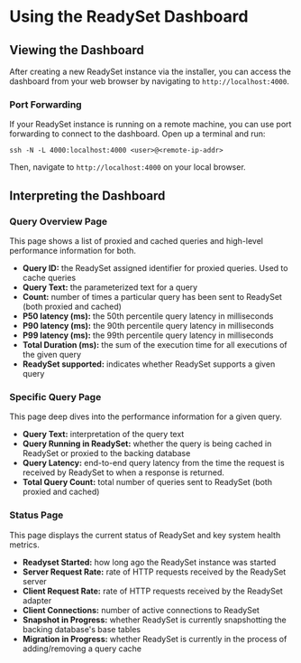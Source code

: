 # Using the ReadySet Dashboard

## Viewing the Dashboard

After creating a new ReadySet instance via the installer, you can access the dashboard from your web browser by navigating to
 `http://localhost:4000`.

### Port Forwarding
If your ReadySet instance is running on a remote machine, you can use port forwarding to connect to the dashboard.
Open up a terminal and run:

```ssh -N -L 4000:localhost:4000 <user>@<remote-ip-addr>```

Then, navigate to `http://localhost:4000` on your local browser.

## Interpreting the Dashboard

### Query Overview Page
This page shows a list of proxied and cached queries and high-level performance information for both.

- **Query ID:** the ReadySet assigned identifier for proxied queries. Used to cache queries
- **Query Text:** the parameterized text for a query
- **Count:** number of times a particular query has been sent to ReadySet (both proxied and cached)
- **P50 latency (ms):** the 50th percentile query latency in milliseconds
- **P90 latency (ms):** the 90th percentile query latency in milliseconds
- **P99 latency (ms):** the 99th percentile query latency in milliseconds
- **Total Duration (ms):** the sum of the execution time for all executions of the given query
- **ReadySet supported:** indicates whether ReadySet supports a given query

### Specific Query Page
This page deep dives into the performance information for a given query.
- **Query Text:** interpretation of the query text
- **Query Running in ReadySet:** whether the query is being cached in ReadySet or proxied to the backing database
- **Query Latency:** end-to-end query latency from the time the request is received by ReadySet to when a response is returned.
- **Total Query Count:** total number of queries sent to ReadySet (both proxied and cached)

### Status Page
This page displays the current status of ReadySet and key system health metrics.
- **Readyset Started:** how long ago the ReadySet instance was started
- **Server Request Rate:** rate of HTTP requests received by the ReadySet server
- **Client Request Rate:** rate of HTTP requests received by the ReadySet adapter
- **Client Connections:** number of active connections to ReadySet
- **Snapshot in Progress:** whether ReadySet is currently snapshotting the backing database's base tables
- **Migration in Progress:** whether ReadySet is currently in the process of adding/removing a query cache
